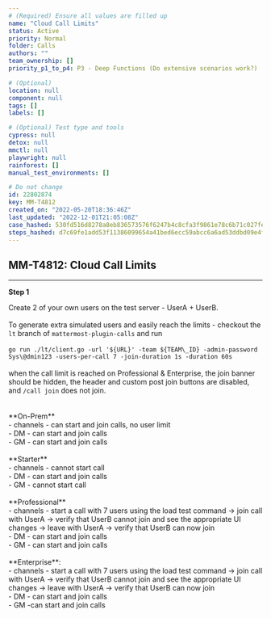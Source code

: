 ```yaml
---
# (Required) Ensure all values are filled up
name: "Cloud Call Limits"
status: Active
priority: Normal
folder: Calls
authors: ""
team_ownership: []
priority_p1_to_p4: P3 - Deep Functions (Do extensive scenarios work?)

# (Optional)
location: null
component: null
tags: []
labels: []

# (Optional) Test type and tools
cypress: null
detox: null
mmctl: null
playwright: null
rainforest: []
manual_test_environments: []

# Do not change
id: 22802874
key: MM-T4812
created_on: "2022-05-20T18:36:46Z"
last_updated: "2022-12-01T21:05:08Z"
case_hashed: 530fd516d8278a8eb836573576f6247b4c8cfa3f9861e78c6b71c027fe2b1a52a2c4b0fd7744155641678b5a0f794738
steps_hashed: d7c69fe1add53f11386099654a41bed6ecc59abcc6a6ad53ddbd09e4f9bdae96402e0e96c64bbf9cda2c0d6cc7a539fe
---
```


<!-- (Auto-generated) Based on frontmatter's "key" and "name" -->

## MM-T4812: Cloud Call Limits

---

**Step 1**

Create 2 of your own users on the test server - UserA + UserB.\
\
To generate extra simulated users and easily reach the limits - checkout the `lt` branch of `mattermost-plugin-calls` and run\
\
`go run ./lt/client.go -url '${URL}' -team ${TEAM\_ID} -admin-password Sys\@dmin123 -users-per-call 7 -join-duration 1s -duration 60s`\
\
when the call limit is reached on Professional & Enterprise, the join banner should be hidden, the header and custom post join buttons are disabled, and `/call join` does not join.\
\
\
\*\*On-Prem\*\*\
\- channels - can start and join calls, no user limit\
\- DM - can start and join calls\
\- GM - can start and join calls\
\
\*\*Starter\*\*\
\- channels - cannot start call\
\- DM - can start and join calls\
\- GM - cannot start call\
\
\*\*Professional\*\*\
\- channels - start a call with 7 users using the load test command -> join call with UserA -> verify that UserB cannot join and see the appropriate UI changes -> leave with UserA -> verify that UserB can now join\
\- DM - can start and join calls\
\- GM - can start and join calls\
\
\*\*Enterprise\*\*:\
\- channels - start a call with 7 users using the load test command -> join call with UserA -> verify that UserB cannot join and see the appropriate UI changes -> leave with UserA -> verify that UserB can now join\
\- DM - can start and join calls\
\- GM -can start and join calls
